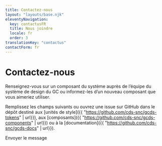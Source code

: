 ```yaml
---
title: Contactez-nous
layout: "layouts/base.njk"
eleventyNavigation:
  key: contactusFR
  title: Nous joindre
  locale: fr
  order: 3
translationKey: "contactus"
contactForm: fr
---
```


# Contactez-nous

Renseignez-vous sur un composant du système auprès de l’équipe du système de design du GC ou informez-les d’un nouveau composant que vous aimeriez utiliser.

Remplissez les champs suivants ou ouvrez une issue sur GitHub dans le dépôt destiné aux [unités de style]({{ "https://github.com/cds-snc/gcds-tokens" | url}}), aux [composants]({{ "https://github.com/cds-snc/gcds-components" | url}}) ou à la [documentation]({{ "https://github.com/cds-snc/gcds-docs" | url}}).

<form name="contactFR" method="post">
  <input type="hidden" name="form-name" value="contactFR" />
  <gcds-input type="text" input-id="name" label="Nom complet"></gcds-input>
  <gcds-input type="email" input-id="email" label="Adresse courriel" required></gcds-input>
  <gcds-textarea label="Message" textarea-id="message" required></gcds-textarea>
  <div hidden>
    <gcds-input type="text" input-id="bot-field" label="bot"></gcds-input>
  </div>
  <gcds-button button-role="primary" button-type="submit">
    Envoyer le message
  </gcds-button>
</form>
